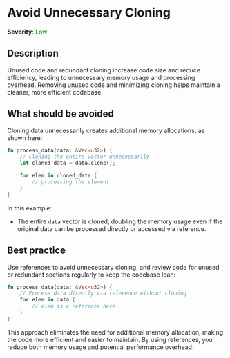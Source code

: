 # Avoid Unnecessary Cloning

**Severity**: <span style="color:green;">Low</span>

## Description

Unused code and redundant cloning increase code size and reduce efficiency, leading to unnecessary memory usage and processing overhead. Removing unused code and minimizing cloning helps maintain a cleaner, more efficient codebase.

## What should be avoided

Cloning data unnecessarily creates additional memory allocations, as shown here:

```rust
fn process_data(data: &Vec<u32>) {
    // Cloning the entire vector unnecessarily
    let cloned_data = data.clone();

    for elem in cloned_data {
        // processing the element
    }
}
```

In this example:

- The entire `data` vector is cloned, doubling the memory usage even if the original data can be processed directly or accessed via reference.

## Best practice

Use references to avoid unnecessary cloning, and review code for unused or redundant sections regularly to keep the codebase lean:

```rust
fn process_data(data: &Vec<u32>) {
    // Process data directly via reference without cloning
    for elem in data {
        // elem is a reference here
    }
}
```

This approach eliminates the need for additional memory allocation, making the code more efficient and easier to maintain. By using references, you reduce both memory usage and potential performance overhead.
